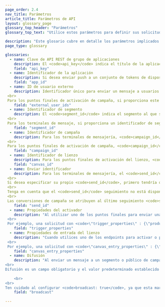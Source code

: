 ```yaml
---
page_order: 2.4
nav_title: Parámetros
article_title: Parámetros de API
layout: glossary_page
glossary_top_header: "Parámetros"
glossary_top_text: "Utilice estos parámetros para definir sus solicitudes de API. Aunque los parámetros que necesita se enumeran en los criterios de valoración, esto debería darle más información sobre sus matices y otras especificaciones."

description: "Este glosario cubre en detalle los parámetros implicados en la realización de solicitudes de API." 
page_type: glossary

glossaries:
  - name: Clave de API REST de grupo de aplicaciones
    description: El <code>api_key</code> indica el título de la aplicación con el que están asociados los datos de esta solicitud y autentica al solicitante como alguien que puede enviar mensajes a la aplicación. Debe incluirse con cada solicitud como encabezado de autorización HTTP. Se puede encontrar en la sección Consola<strong> de </strong>desarrollador del panel Braze.
    field: "api_key"
  - name: Identificador de la aplicación
    description: Si desea enviar push a un conjunto de tokens de dispositivo (en lugar de usuarios), debe indicar en nombre de qué aplicación específica está enviando mensajes. En ese caso, proporcionará el identificador de aplicación adecuado en un objeto de tokens. Se puede encontrar en la sección Consola<strong> de </strong>desarrollador del panel de Braze.
    field: "app_id"
  - name: ID de usuario externo
    description: Identificador único para enviar un mensaje a usuarios específicos. Este identificador debe ser el mismo que el que configuró en el SDK de Braze. Solo puede dirigirse a usuarios para mensajería que ya hayan sido identificados a través del SDK o la API de usuario. Se permite un máximo de 50 ID de usuario externo en una solicitud. <br>
 <br>
 Para los puntos finales de activación de campaña, si proporciona este campo, los criterios se estratificarán con los segmentos de la campaña y solo los usuarios que estén en la lista de ID de usuario externo y el segmento de la campaña recibirán el mensaje.
    field: "external_user_ids"
  - name: Identificador de segmento
    description: El <code>segment_id</code> indica el segmento al que se debe enviar el mensaje. Puede encontrar un identificador de segmento para cada uno de los segmentos que ha creado en la sección Consola<strong> de </strong>desarrollador del panel de Braze. <br>
 <br>
 Para los terminales de mensaje, si proporciona un identificador de segmento y una lista de ID de usuario externo en una sola solicitud de mensajería, los criterios se estratificarán y solo los usuarios que estén en la lista de ID de usuario externo y el segmento proporcionado recibirán el mensaje.
    field: "segment_id"
  - name: Identificador de campaña
    description: Para los terminales de mensajería, <code>campaign_id</code> indica la campaña API en la que se debe realizar un seguimiento de los análisis de un mensaje. Se puede encontrar un identificador de campaña para cada una de las campañas que ha creado en la sección Consola<strong> de </strong>desarrolladores del tablero de Braze. Si proporciona un identificador de campaña en el cuerpo de la solicitud, debe proporcionar un <code>message_variation_id</code> en cada uno de los objetos de mensaje que indican la variante representada de su campaña. <br>
 <br>
 Para los puntos finales de activación de campaña, <code>campaign_id</code> indica el ID de API de la campaña que se va a activar. Este campo es obligatorio para todas las solicitudes de punto final de activación.
    field: "campaign_id"
  - name: Identificador de lienzo
    description: Para los puntos finales de activación del lienzo, <code>canvas_id</code> indica el identificador del lienzo que se va a activar o programar. Este campo es obligatorio para todas las solicitudes de punto final de activación.
    field: "canvas_id"
  - name: Enviar identificador
    description: Para los terminales de mensajería, el <code>send_id</code> indica el envío en virtud del cual se debe realizar un seguimiento de los análisis de un mensaje. El le <code>send_id</code> permite extraer análisis para una instancia específica de una campaña enviada a través del <code>sends/data_series</code> punto final. Las campañas API y API activadoras que se envían como difusión generarán automáticamente un identificador de envío si no se proporciona un identificador de envío. <br>
 <br>
 Si desea especificar su propio <code>send_id</code>, primero tendría que crear uno a través del <code>sends/id/create</code> punto final. El <code>send_id</code> debe tener todos los caracteres ASCII y como máximo 64 caracteres.  Puedes reutilizar un identificador de envío en varios envíos de la misma campaña si deseas agrupar los análisis de esos envíos juntos. <br>
 <br>
 Tenga en cuenta que el <code>send_id</code> seguimiento no está disponible para los correos electrónicos enviados a través de Mailjet. <br>
 <br>
 Las conversiones de campaña se atribuyen al último seguimiento <code>send_id</code> que el usuario recibió de esa campaña, a menos que el último envío que el usuario recibió no haya sido rastreado.
    field: "send_id"
  - name: Propiedades del activador
    description: "Al utilizar uno de los puntos finales para enviar una campaña con entrega activada por API, puede proporcionar un mapa de claves y valores para personalizar su mensaje. Si realiza una solicitud de API que contiene un objeto en <code>\"trigger_properties\"</code>, se puede hacer referencia a los valores de ese objeto en su plantilla de mensaje bajo el espacio de <code>api_trigger_properties</code> nombres. <br>
 <br>
 Por ejemplo, una solicitud con <code>\"trigger_properties\" : {\"product_name\" : \"shoes\", \"product_price\" : 79.99}</code> podría añadir la palabra \"zapatas\" al mensaje añadiendo <code>{{api_trigger_properties.${product_name}}}</code>."
    field: "trigger_properties"
  - name: Propiedades de entrada del lienzo
    description: "Cuando utilices uno de los endpoints para activar o programar un lienzo a través de la API, puedes proporcionar un mapa de claves y valores para personalizar los mensajes enviados por los primeros pasos de tu lienzo, en el espacio de <code>\"canvas_entry_properties\"</code> nombres. <br>
 <br>
 Por ejemplo, una solicitud con <code>\"canvas_entry_properties\" : {\"product_name\" : \"shoes\", \"product_price\" : 79.99}</code> podría añadir la palabra \"zapatas\" a un mensaje añadiendo <code>{{canvas_entry_properties.${product_name}}}</code>."
    field: "canvas_entry_properties"
  - name: Difusión
    description: "Al enviar un mensaje a un segmento o público de campaña utilizando un punto final de API, Braze requiere que definas explícitamente si tu mensaje es una \"difusión\" a un gran grupo de usuarios mediante la inclusión de un <code>broadcast</code> booleano en la llamada API. Es decir, si tienes la intención de enviar un mensaje de API a todo el segmento al que se dirige una campaña o Canvas, debes incluirlo <code>broadcast: true</code> en tu llamada a la API. <br>
<br>
Difusión es un campo obligatorio y el valor predeterminado establecido por Braze cuando se realiza una campaña o lienzo es <code>broadcast: false</code>. No puede tener ambas <code>broadcast: true</code> y una <code>recipients</code> lista especificada. Si el <code>broadcast</code> indicador se establece en verdadero y se proporciona una lista explícita de destinatarios, el punto final de la API devolverá un error. Del mismo modo, si se incluye <code>broadcast: false</code> y no se proporciona una lista de destinatarios, se producirá un error. 
    
    <br>
<br>
Ten cuidado al configurar <code>broadcast: true</code>, ya que esta marca puede hacer que envíes tu campaña o lienzo a un público más grande de lo esperado. El <code>broadcast</code> indicador es necesario para proteger contra envíos accidentales a grandes grupos de usuarios."
    field: "broadcast"
    
---
```

